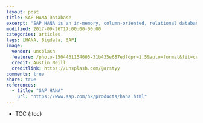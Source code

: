 ```yaml
---
layout: post
title: SAP HANA Database
excerpt: "SAP HANA is an in-memory, column-oriented, relational database management system developed and marketed by SAP SE. Its primary function as database server is to store and retrieve data as requested by the applications. In addition, it performs advanced analytics (predictive analytics, spatial data processing, text analytics, text search, streaming analytics, graph data processing) and includes ETL capabilities as well as an application server."
modified: 2017-09-26T17:00:00-00:00
categories: articles
tags: [HANA, Bigdata, SAP]
image:
  vendor: unsplash
  feature: /photo-1504461154005-31b435e687ed?dpr=1.5&auto=format&fit=crop&w=1500&h=844&q=80&cs=tinysrgb&crop=
  credit: Austin Neill
  creditlink: https://unsplash.com/@arstyy
comments: true
share: true
references:
  - title: "SAP HANA"
    url: "https://www.sap.com/hk/products/hana.html"
---
```


* TOC
{:toc}
